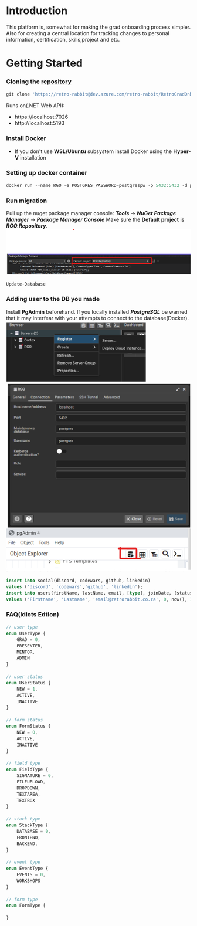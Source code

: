 # Introduction 
This platform is, somewhat for making the grad onboarding process simpler. Also for creating a central location for tracking changes to personal information, certification, skills,project and etc.

# Getting Started
### Cloning the [repository](https://retro-rabbit@dev.azure.com/retro-rabbit/RetroGradOnboard/_git/RGO-Server)
```powershell
git clone 'https://retro-rabbit@dev.azure.com/retro-rabbit/RetroGradOnboard/_git/RGO-Server'
```
Runs on(.NET Web API):
- https://localhost:7026
- http://localhost:5193
### Install Docker
- If you don't use **WSL/Ubuntu** subsystem install Docker using the **Hyper-V** installation
### Setting up docker container
```powershell
docker run --name RGO -e POSTGRES_PASSWORD=postgrespw -p 5432:5432 -d postgres
```
### Run migration
Pull up the nuget package manager console:
**_Tools_** -> **_NuGet Package Manager_** -> **_Package Manager Console_**
Make sure the **Default project** is **_RGO.Repository_**.
![Image of Package Manager Console](./Screenshot%202023-08-02%20173156.png)

```powershell
Update-Database
```
### Adding user to the DB you made
Install **PgAdmin** beforehand. If you locally installed **_PostgreSQL_** be warned that it may interfear with your attempts to connect to the database(Docker).
![Register service](./Screenshot%202023-08-02%20173735.png)
![Register service - connection](./Screenshot%202023-08-02%20173613.png)
![PgAdmin query tool](./Screenshot%202023-08-02%20173343.png)
```sql
insert into social(discord, codewars, github, linkedin)
values ('discord', 'codewars','github', 'linkedin');
insert into users(firstName, lastName, email, [type], joinDate, [status])
values ('Firstname', 'Lastname', 'email@retrorabbit.co.za', 0, now(), 1, 1);

```
### FAQ(Idiots Edtion)
```typescript
// user type
enum UserType {
    GRAD = 0,
    PRESENTER,
    MENTOR,
    ADMIN
}

// user status
enum UserStatus {
    NEW = 1,
    ACTIVE,
    INACTIVE
}

// form status
enum FormStatus {
    NEW = 0,
    ACTIVE,
    INACTIVE
}

// field type
enum FieldType {
    SIGNATURE = 0,
    FILEUPLOAD,
    DROPDOWN,
    TEXTAREA,
    TEXTBOX
}

// stack type
enum StackType {
    DATABASE = 0,
    FRONTEND,
    BACKEND,
}

// event type
enum EventType {
    EVENTS = 0,
    WORKSHOPS
}

// form type
enum FormType {
    
}
```